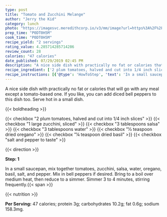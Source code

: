 ```yaml
---
type: post
title: "Tomato and Zucchini Melange"
author: "Jerry the Kid"
category: lunch
photo: "https://imagesvc.meredithcorp.io/v3/mm/image?url=https%3A%2F%2Fimages.media-allrecipes.com%2Fuserphotos%2F103786.jpg"
prep_time: "P0DT0H5M"
cook_time: "P0DT0H5M"
recipe_yield: "2 servings"
rating_value: 4.285714285714286
review_count: 28
calories: "47 calories"
date_published: 07/29/2019 02:45 PM
description: "A nice side dish with practically no fat or calories that will go with any meal except a tomato-based one. If you like, you can add diced bell peppers to this dish too. Serve hot in a small dish."
recipe_ingredient: ['2 plum tomatoes, halved and cut into 1/4 inch slices', '1 large zucchini, sliced', '3 tablespoons salsa', '3 tablespoons water', '½ teaspoon dried oregano', '¼ teaspoon dried basil', 'salt and pepper to taste']
recipe_instructions: [{'@type': 'HowToStep', 'text': 'In a small saucepan, mix together tomatoes, zucchini, salsa, water, oregano, basil, salt, and pepper. Mix in bell peppers if desired. Bring to a boil over medium heat, then reduce to a simmer. Simmer 3 to 4 minutes, stirring frequently.\n'}]
---
```


A nice side dish with practically no fat or calories that will go with any meal except a tomato-based one. If you like, you can add diced bell peppers to this dish too. Serve hot in a small dish. 

{{< boldheading >}}

{{< checkbox "2  plum tomatoes, halved and cut into 1/4 inch slices" >}}
{{< checkbox "1 large zucchini, sliced" >}}
{{< checkbox "3 tablespoons salsa" >}}
{{< checkbox "3 tablespoons water" >}}
{{< checkbox "½ teaspoon dried oregano" >}}
{{< checkbox "¼ teaspoon dried basil" >}}
{{< checkbox "salt and pepper to taste" >}}


{{< direction >}}

**Step: 1**

In a small saucepan, mix together tomatoes, zucchini, salsa, water, oregano, basil, salt, and pepper. Mix in bell peppers if desired. Bring to a boil over medium heat, then reduce to a simmer. Simmer 3 to 4 minutes, stirring frequently.{{< span >}}

{{< nutrition >}}

**Per Serving:** 47 calories; protein 3g; carbohydrates 10.2g; fat 0.6g; sodium 158.3mg.